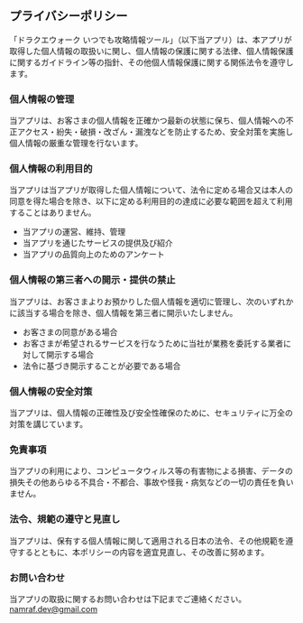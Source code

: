 ## プライバシーポリシー

「ドラクエウォーク いつでも攻略情報ツール」（以下当アプリ）は、本アプリが取得した個人情報の取扱いに関し、個人情報の保護に関する法律、個人情報保護に関するガイドライン等の指針、その他個人情報保護に関する関係法令を遵守します。

### 個人情報の管理

当アプリは、お客さまの個人情報を正確かつ最新の状態に保ち、個人情報への不正アクセス・紛失・破損・改ざん・漏洩などを防止するため、安全対策を実施し個人情報の厳重な管理を行ないます。

### 個人情報の利用目的

当アプリは当アプリが取得した個人情報について、法令に定める場合又は本人の同意を得た場合を除き、以下に定める利用目的の達成に必要な範囲を超えて利用することはありません。

- 当アプリの運営、維持、管理
- 当アプリを通じたサービスの提供及び紹介
- 当アプリの品質向上のためのアンケート

### 個人情報の第三者への開示・提供の禁止

当アプリは、お客さまよりお預かりした個人情報を適切に管理し、次のいずれかに該当する場合を除き、個人情報を第三者に開示いたしません。

- お客さまの同意がある場合
- お客さまが希望されるサービスを行なうために当社が業務を委託する業者に対して開示する場合
- 法令に基づき開示することが必要である場合

### 個人情報の安全対策

当アプリは、個人情報の正確性及び安全性確保のために、セキュリティに万全の対策を講じています。

### 免責事項

当アプリの利用により、コンピュータウィルス等の有害物による損害、データの損失その他あらゆる不具合・不都合、事故や怪我・病気などの一切の責任を負いません。

### 法令、規範の遵守と見直し

当アプリは、保有する個人情報に関して適用される日本の法令、その他規範を遵守するとともに、本ポリシーの内容を適宜見直し、その改善に努めます。

### お問い合わせ

当アプリの取扱に関するお問い合わせは下記までご連絡ください。
namraf.dev@gmail.com

